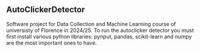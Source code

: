 ## AutoClickerDetector
Software project for Data Collection and Machine Learning course of universisty of Florence in 2024/25. 
To run the autoclicker detector you must first install various python libraries: pynput, pandas, scikit-learn and numpy are the most important ones to have.
